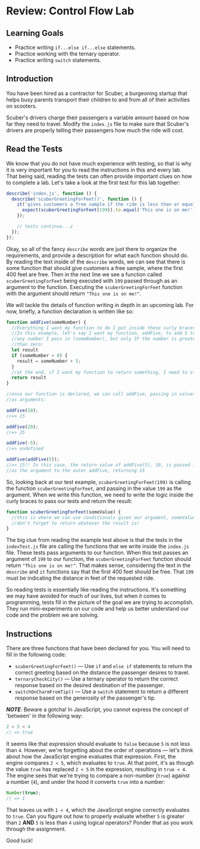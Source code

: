 # Review: Control Flow Lab

## Learning Goals

* Practice writing `if...else if...else` statements.
* Practice working with the ternary operator.
* Practice writing `switch` statements.

## Introduction

You have been hired as a contractor for Scuber, a burgeoning startup that helps
busy parents transport their children to and from all of their activities on
scooters.

Scuber's drivers charge their passengers a variable amount based on how far
they need to travel. Modify the `index.js` file to make sure that Scuber's drivers
are properly telling their passengers how much the ride will cost.

## Read the Tests

We know that you do not have much experience with testing, so that is why it is
very important for you to read the instructions in this and every lab. That
being said, reading the tests can often provide important clues on how to
complete a lab. Let's take a look at the first test for this lab together:

```js
describe('index.js', function () {
  describe('scuberGreetingForFeet()', function () {
    it('gives customers a free sample if the ride is less than or equal to 400 feet', function () {
      expect(scuberGreetingForFeet(199)).to.equal('This one is on me!');
    });

    // tests continue...z 
  });
});
```

Okay, so all of the fancy `describe` words are just there to organize the
requirements, and provide a description for what each function should do. By
reading the text inside of the `describe` words, we can see that there is some
function that should give customers a free sample, where the first 400 feet are
free. Then in the next line we see a function called `scuberGreetingForFeet`
being executed with `199` passed through as an argument to the function.
Executing the `scuberGreetingForFeet` function with the argument should return
`"This one is on me!"`.

We will tackle the details of function writing in depth in an upcoming lab. For 
now, briefly, a function declaration is written like so:

```js
function addFive(someNumber) {
  //Everything I want my function to do I put inside these curly braces
  //In this example, let's say I want my function, addFive, to add 5 to
  //any number I pass in (someNumber), but only IF the number is greater
  //than zero:
  let result
  if (someNumber > 0) {
    result = someNumber + 5;
  }
  //at the end, if I want my function to return something, I need to state it:
  return result
}

//once our function is declared, we can call addFive, passing in values 
//as arguments:

addFive(10);
//=> 15

addFive(20);
//=> 25

addFive(-5);
//=> undefined

addFive(addFive(5));
//=> 15!! In this case, the return value of addFive(5), 10, is passed in 
//as the argument to the outer addFive, returning 15
```

So, looking back at our test example, `scuberGreetingForFeet(199)` is calling
the function `scuberGreetingForFeet`, and passing in the value `199` as the
argument.  When we write this function, we need to write the logic inside the
curly braces to pass our tests and return the result:

```js
function scuberGreetingForFeet(someValue) {
  //this is where we can use conditionals given our argument, someValue
  //don't forget to return whatever the result is!
}
```

The big clue from reading the example test above is that the tests in the
`indexTest.js` file are calling the functions that we write inside the
`index.js` file. These tests pass arguments to our function. When this test
passes an argument of `199` to our function, the `scuberGreetingForFeet`
function should return `"This one is on me!"`. That makes sense, considering
the text in the `describe` and `it` functions say that the first 400 feet
should be free. That `199` must be indicating the distance in feet of the
requested ride.

So reading tests is essentially like reading the instructions. It's something
we may have avoided for much of our lives, but when it comes to programming,
tests fill in the picture of the goal we are trying to accomplish. They run
mini-experiments on our code and help us better understand our code and the
problem we are solving.

## Instructions

There are three functions that have been declared for you. You will need to fill in the following code:

* `scuberGreetingForFeet()` — Use `if` and `else if` statements to return the
correct greeting based on the distance the passenger desires to travel.
* `ternaryCheckCity()` — Use a ternary operator to return the correct response
based on the desired destination of the passenger.
* `switchOnCharmFromTip()` — Use a `switch` statement to return a different
response based on the generosity of the passenger's tip.

***NOTE***: Beware a gotcha! In JavaScript, you cannot express the concept of
'between' in the following way:

```js
2 < 5 < 4
// => true
```

It seems like that expression should evaluate to `false` because `5` is not less
than `4`. However, we're forgetting about the order of operations — let's
think about how the JavaScript engine evaluates that expression. First, the
engine compares `2 < 5`, which evaluates to `true`. At that point, it's as
though the value `true` has replaced `2 < 5` in the expression, resulting in
`true < 4`. The engine sees that we're trying to compare a non-number (`true`)
against a number (`4`), and under the hood it converts `true` into a number:

```js
Number(true);
// => 1
```

That leaves us with `1 < 4`, which the JavaScript engine correctly evaluates to
`true`. Can you figure out how to properly evaluate whether `5` is greater than
`2` **AND** `5` is less than `4` using logical operators? Ponder that as you work
through the assignment.

Good luck!
